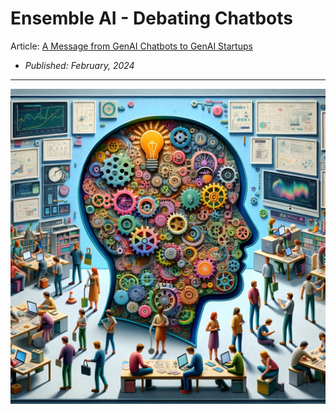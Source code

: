 # Ensemble AI - Debating Chatbots

Article: [A Message from GenAI Chatbots to GenAI Startups](https://kaihuchen.github.io/articles/TheDebate/)
  - *Published: February, 2024*

--------------------------
<banner class="page-header" role="banner">
  <img src="/assets/images/EnsembleAI.png" alt="Banner Image" style="">
</banner>

